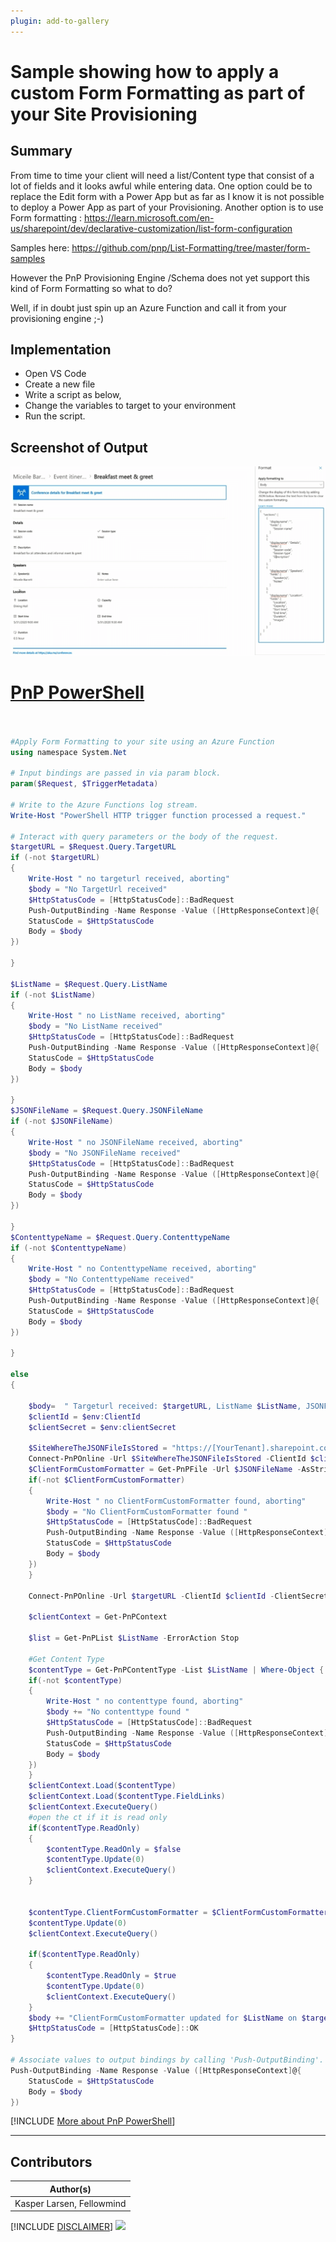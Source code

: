 ```yaml
---
plugin: add-to-gallery
---
```


# Sample showing how to apply a custom Form Formatting as part of your Site Provisioning

## Summary

From time to time your client will need a list/Content type that consist of a lot of fields and it looks awful while entering data. One option could be to replace the Edit form with a Power App but as far as I know it is not possible to deploy a Power App as part of your Provisioning.
Another option is to use Form formatting :
https://learn.microsoft.com/en-us/sharepoint/dev/declarative-customization/list-form-configuration

Samples here: https://github.com/pnp/List-Formatting/tree/master/form-samples

However the PnP Provisioning Engine /Schema does not yet support this kind of Form Formatting so what to do?

Well, if in doubt just spin up an Azure Function and call it from your provisioning engine ;-)

## Implementation

- Open VS Code
- Create a new file
- Write a script as below,
- Change the variables to target to your environment
- Run the script.
 
## Screenshot of Output 

![Example Screenshot](assets/example.png)

# [PnP PowerShell](#tab/pnpps)
```powershell


#Apply Form Formatting to your site using an Azure Function
using namespace System.Net

# Input bindings are passed in via param block.
param($Request, $TriggerMetadata)

# Write to the Azure Functions log stream.
Write-Host "PowerShell HTTP trigger function processed a request."

# Interact with query parameters or the body of the request.
$targetURL = $Request.Query.TargetURL
if (-not $targetURL) 
{
    Write-Host " no targeturl received, aborting"
    $body = "No TargetUrl received"
    $HttpStatusCode = [HttpStatusCode]::BadRequest
    Push-OutputBinding -Name Response -Value ([HttpResponseContext]@{
    StatusCode = $HttpStatusCode
    Body = $body
})

}

$ListName = $Request.Query.ListName
if (-not $ListName) 
{
    Write-Host " no ListName received, aborting"
    $body = "No ListName received"
    $HttpStatusCode = [HttpStatusCode]::BadRequest
    Push-OutputBinding -Name Response -Value ([HttpResponseContext]@{
    StatusCode = $HttpStatusCode
    Body = $body
})

}
$JSONFileName = $Request.Query.JSONFileName
if (-not $JSONFileName) 
{
    Write-Host " no JSONFileName received, aborting"
    $body = "No JSONFileName received"
    $HttpStatusCode = [HttpStatusCode]::BadRequest
    Push-OutputBinding -Name Response -Value ([HttpResponseContext]@{
    StatusCode = $HttpStatusCode
    Body = $body
})

}
$ContenttypeName = $Request.Query.ContenttypeName
if (-not $ContenttypeName) 
{
    Write-Host " no ContenttypeName received, aborting"
    $body = "No ContenttypeName received"
    $HttpStatusCode = [HttpStatusCode]::BadRequest
    Push-OutputBinding -Name Response -Value ([HttpResponseContext]@{
    StatusCode = $HttpStatusCode
    Body = $body
})

}

else
{

    $body=  " Targeturl received: $targetURL, ListName $ListName, JSONFileName $JSONFileName ,ContenttypeName : $ContenttypeName"
    $clientId = $env:ClientId
    $clientSecret = $env:clientSecret
    
    $SiteWhereTheJSONFileIsStored = "https://[YourTenant].sharepoint.com/sites/[YourSite]" #could also be a parameter if required
    Connect-PnPOnline -Url $SiteWhereTheJSONFileIsStored -ClientId $clientId -ClientSecret $clientSecret
    $ClientFormCustomFormatter = Get-PnPFile -Url $JSONFileName -AsString
    if(-not $ClientFormCustomFormatter)
    {
        Write-Host " no ClientFormCustomFormatter found, aborting"
        $body = "No ClientFormCustomFormatter found "
        $HttpStatusCode = [HttpStatusCode]::BadRequest
        Push-OutputBinding -Name Response -Value ([HttpResponseContext]@{
        StatusCode = $HttpStatusCode
        Body = $body
    })    
    }
    
    Connect-PnPOnline -Url $targetURL -ClientId $clientId -ClientSecret $clientSecret 
    
    $clientContext = Get-PnPContext 

    $list = Get-PnPList $ListName -ErrorAction Stop

    #Get Content Type
    $contentType = Get-PnPContentType -List $ListName | Where-Object { $_.Name -eq $ContenttypeName -or $_.Name -eq "Element" }
    if(-not $contentType)
    {
        Write-Host " no contenttype found, aborting"
        $body += "No contenttype found "
        $HttpStatusCode = [HttpStatusCode]::BadRequest
        Push-OutputBinding -Name Response -Value ([HttpResponseContext]@{
        StatusCode = $HttpStatusCode
        Body = $body
    })  
    }
    $clientContext.Load($contentType)
    $clientContext.Load($contentType.FieldLinks)
    $clientContext.ExecuteQuery()
    #open the ct if it is read only
    if($contentType.ReadOnly)
    {
        $contentType.ReadOnly = $false    
        $contentType.Update(0)
        $clientContext.ExecuteQuery()
    }


    $contentType.ClientFormCustomFormatter = $ClientFormCustomFormatter
    $contentType.Update(0)
    $clientContext.ExecuteQuery()

    if($contentType.ReadOnly)
    {
        $contentType.ReadOnly = $true    
        $contentType.Update(0)
        $clientContext.ExecuteQuery()
    }
    $body += "ClientFormCustomFormatter updated for $ListName on $targetURL"
    $HttpStatusCode = [HttpStatusCode]::OK
}

# Associate values to output bindings by calling 'Push-OutputBinding'.
Push-OutputBinding -Name Response -Value ([HttpResponseContext]@{
    StatusCode = $HttpStatusCode
    Body = $body
})

```
[!INCLUDE [More about PnP PowerShell](../../docfx/includes/MORE-PNPPS.md)]
***

## Contributors

| Author(s) |
|-----------|
| Kasper Larsen, Fellowmind|

[!INCLUDE [DISCLAIMER](../../docfx/includes/DISCLAIMER.md)]
<img src="https://pnptelemetry.azurewebsites.net/script-samples/scripts/spo-apply-custom-form-formatting-json" aria-hidden="true" />
